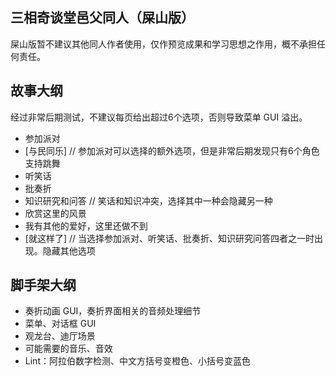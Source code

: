 
## 三相奇谈堂邑父同人（屎山版）

屎山版暂不建议其他同人作者使用，仅作预览成果和学习思想之作用，概不承担任何责任。

## 故事大纲

经过非常后期测试，不建议每页给出超过6个选项，否则导致菜单 GUI 溢出。

* 参加派对
* [与民同乐] // 参加派对可以选择的额外选项，但是非常后期发现只有6个角色支持跳舞
* 听笑话
* 批奏折
* 知识研究和问答 // 笑话和知识冲突，选择其中一种会隐藏另一种
* 欣赏这里的风景
* 我有其他的爱好，这里还做不到
* [就这样了] // 当选择参加派对、听笑话、批奏折、知识研究问答四者之一时出现。隐藏其他选项

## 脚手架大纲

* 奏折动画 GUI，奏折界面相关的音频处理细节
* 菜单、对话框 GUI
* 观龙台、迪厅场景
* 可能需要的音乐、音效
* Lint：阿拉伯数字检测、中文方括号变橙色、小括号变蓝色
